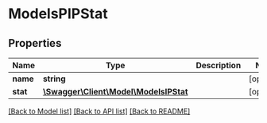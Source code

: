 # ModelsPIPStat

## Properties
Name | Type | Description | Notes
------------ | ------------- | ------------- | -------------
**name** | **string** |  | [optional] 
**stat** | [**\Swagger\Client\Model\ModelsIPStat**](ModelsIPStat.md) |  | [optional] 

[[Back to Model list]](../README.md#documentation-for-models) [[Back to API list]](../README.md#documentation-for-api-endpoints) [[Back to README]](../README.md)


